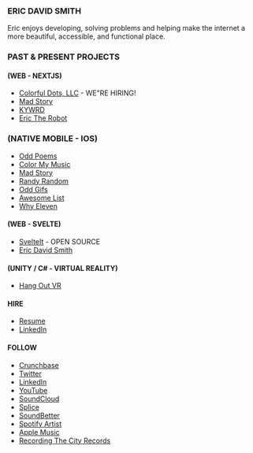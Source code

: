### ERIC DAVID SMITH

Eric enjoys developing, solving problems and helping make the internet a more beautiful, accessible, and functional place. 

### PAST & PRESENT PROJECTS

#### (WEB - NEXTJS)
- [Colorful Dots, LLC](http://colorfuldots.com) - WE"RE HIRING! 
- [Mad Story](http://madstory.com)
- [KYWRD](http://kywrd.com)
- [Eric The Robot](http://erictherobot.com)

### (NATIVE MOBILE - IOS) 
- [Odd Poems](https://apps.apple.com/us/app/odd-poems/id1419205545)
- [Color My Music](https://apps.apple.com/us/app/color-my-music/id1330987072)
- [Mad Story](https://apps.apple.com/us/app/mad-story/id1433966606)
- [Randy Random](https://apps.apple.com/us/app/randy-random/id1291800782)
- [Odd Gifs](https://apps.apple.com/us/app/odd-gifs/id1422519130)
- [Awesome List](https://apps.apple.com/us/app/awesome-list/id1318781522)
- [Why Eleven](https://apps.apple.com/us/app/whyeleven/id1234009359)

#### (WEB - SVELTE)
- [SvelteIt](http://docs.svelteit.dev) - OPEN SOURCE
- [Eric David Smith](http://ericdavidsmith.com)

#### (UNITY / C# - VIRTUAL REALITY)
- [Hang Out VR](https://sidequestvr.com/app/1391)

#### HIRE
- [Resume](https://colorfuldots.s3.amazonaws.com/eric-david-smith/eric-david-smith-resume-2020.pdf)
- [LinkedIn](https://linkedin.com/in/erictherobot)

#### FOLLOW
- [Crunchbase](https://www.crunchbase.com/person/eric-david-smith)
- [Twitter](https://twitter.com/erictherobot)
- [LinkedIn](https://linkedin.com/in/erictherobot)
- [YouTube](https://www.youtube.com/c/EricDavidSmith?sub_confirmation=1)
- [SoundCloud](https://soundcloud.com/erictherobot)
- [Splice](https://splice.com/erictherobot)
- [SoundBetter](https://soundbetter.com/profiles/16640-eric-david-smith)
- [Spotify Artist](https://open.spotify.com/artist/29ICzY0EqMgWD1icKgrnjh)
- [Apple Music](https://music.apple.com/us/artist/eric-david-smith/1540321498)
- [Recording The City Records](https://recordingthecity.com)


<!--
**erictherobot/erictherobot** is a ✨ _special_ ✨ repository because its `README.md` (this file) appears on your GitHub profile.

Here are some ideas to get you started:

- 🔭 I’m currently working on ...
- 🌱 I’m currently learning ...
- 👯 I’m looking to collaborate on ...
- 🤔 I’m looking for help with ...
- 💬 Ask me about ...
- 📫 How to reach me: ...
- 😄 Pronouns: ...
- ⚡ Fun fact: ...
-->
